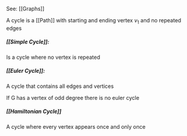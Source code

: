 See: [[Graphs]]

A cycle is a [[Path]] with starting and ending vertex $v_1$ and no repeated edges

##### [[Simple Cycle]]:
Is a cycle where no vertex is repeated

##### [[Euler Cycle]]:
A cycle that contains all edges and vertices

If G has a vertex of odd degree there is no euler cycle

##### [[Hamiltonian Cycle]]
A cycle where every vertex appears once and only once

